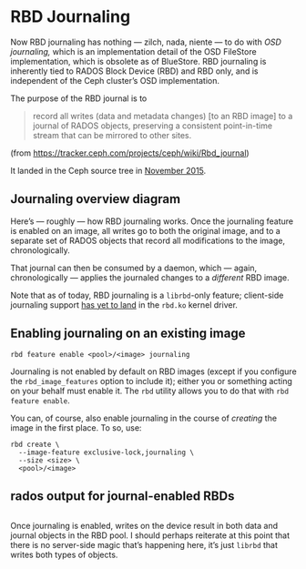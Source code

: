 # RBD Journaling

<!-- Note -->
Now RBD journaling has nothing — zilch, nada, niente — to do with *OSD
journaling,* which is an implementation detail of the OSD FileStore
implementation, which is obsolete as of BlueStore. RBD journaling is
inherently tied to RADOS Block Device (RBD) and RBD only, and is
independent of the Ceph cluster’s OSD implementation.

The purpose of the RBD journal is to 

> record all writes (data and metadata changes) [to an RBD image] to a
> journal of RADOS objects, preserving a consistent point-in-time
> stream that can be mirrored to other sites.

(from <https://tracker.ceph.com/projects/ceph/wiki/Rbd_journal>)

It landed in the Ceph source tree in [November
2015](https://github.com/ceph/ceph/pull/6034).


<!-- .slide: data-background-image="images/rbd-journal.svg" data-background-size="contain" -->
## Journaling overview diagram <!-- .element: class="hidden" --> 

<!-- Note -->
Here’s — roughly — how RBD journaling works. Once the journaling
feature is enabled on an image, all writes go to both the original
image, and to a separate set of RADOS objects that record all
modifications to the image, chronologically.

That journal can then be consumed by a daemon, which — again,
chronologically — applies the journaled changes to a *different* RBD
image.

Note that as of today, RBD journaling is a `librbd`-only feature;
client-side journaling support [has yet to
land](https://patchwork.kernel.org/cover/10857021/) in the `rbd.ko`
kernel driver.


## Enabling journaling on an existing image <!-- .element: class="hidden" --> 

```
rbd feature enable <pool>/<image> journaling
```

<!-- Note --> 
Journaling is not enabled by default on RBD images (except if you
configure the `rbd_image_features` option to include it); either you
or something acting on your behalf must enable it. The `rbd` utility
allows you to do that with `rbd feature enable`.

You can, of course, also enable journaling in the course of *creating*
the image in the first place. To so, use:

```
rbd create \
  --image-feature exclusive-lock,journaling \
  --size <size> \
  <pool>/<image>
```


## rados output for journal-enabled RBDs <!-- .element: class="hidden" --> 

```
```

<!-- Note --> 
Once journaling is enabled, writes on the device result in both data
and journal objects in the RBD pool. I should perhaps reiterate at
this point that there is no server-side magic that’s happening here,
it’s just `librbd` that writes both types of objects.
